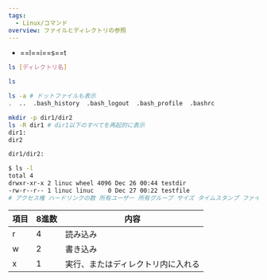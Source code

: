 ```yaml
---
tags:
  - Linux/コマンド
overview: ファイルとディレクトリの参照
---
```

- ==l==i==s==t
```bash
ls [ディレクトリ名]

ls

ls -a # ドットファイルも表示
.  ..  .bash_history  .bash_logout  .bash_profile  .bashrc

mkdir -p dir1/dir2
ls -R dir1 # dir1以下のすべてを再起的に表示
dir1:
dir2

dir1/dir2:

$ ls -l
total 4
drwxr-xr-x 2 linuc wheel 4096 Dec 26 00:44 testdir
-rw-r--r-- 1 linuc linuc    0 Dec 27 00:22 testfile
# アクセス権 ハードリンクの数 所有ユーザー 所有グループ サイズ タイムスタンプ ファイル名
```

| 項目 | 8進数 | 内容                               |
| ---- | ----- | ---------------------------------- |
| r    | 4     | 読み込み                           |
| w    | 2     | 書き込み                           |
| x    | 1     | 実行、またはディレクトリ内に入れる |